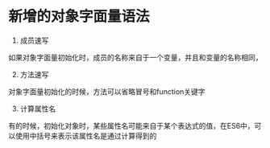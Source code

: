 # 新增的对象字面量语法

1. 成员速写

如果对象字面量初始化时，成员的名称来自于一个变量，并且和变量的名称相同，

2. 方法速写

对象字面量初始化的时候，方法可以省略冒号和function关键字

3. 计算属性名

有的时候，初始化对象时，某些属性名可能来自于某个表达式的值，在ES6中，可以使用中括号来表示该属性名是通过计算得到的